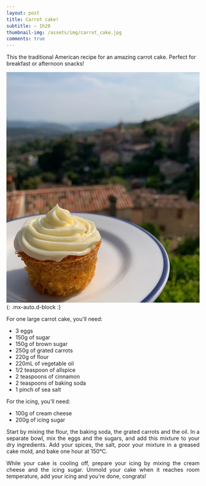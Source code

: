 ```yaml
---
layout: post
title: Carrot cake!
subtitle: ~ 1h20
thumbnail-img: /assets/img/carrot_cake.jpg
comments: true
---
```


This the traditional American recipe for an amazing carrot cake. Perfect for breakfast or afternoon snacks!

![Carrot cake](/assets/img/carrot_cake.jpg){: .mx-auto.d-block :}

For one large carrot cake, you'll need:

- 3 eggs
- 150g of sugar
- 150g of brown sugar 
- 250g of grated carrots
- 220g of flour
- 220mL of vegetable oil
- 1/2 teaspoon of allspice
- 2 teaspoons of cinnamon	
- 2 teaspoons of baking soda
- 1 pinch of sea salt

For the icing, you'll need:

- 100g of cream cheese
- 200g of icing sugar

<div style="text-align: justify">
<p> Start by mixing the flour, the baking soda, the grated carrots and the oil. In a separate bowl, mix the eggs and the sugars, and add this mixture to your dry ingredients. Add your spices, the salt, poor your mixture in a greased cake mold, and bake one hour at 150°C. </p>
<p> While your cake is cooling off, prepare your icing by mixing the cream cheese and the icing sugar. Unmold your cake when it reaches room temperature, add your icing and you're done, congrats! </p>
</div>
